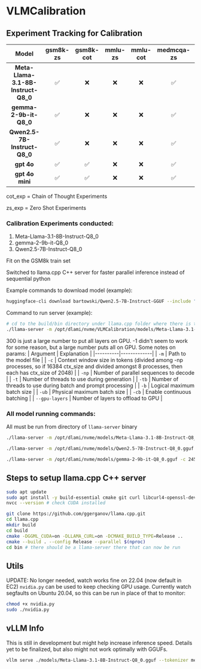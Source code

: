# VLMCalibration

## Experiment Tracking for Calibration

| **Model**                     | **gsm8k-zs** | **gsm8k-cot** | **mmlu-zs** | **mmlu-cot** | **medmcqa-zs** | **medmcqa-cot** | **simpleqa-zs** | **simpleqa-cot** |
|:----------------------------------:|:---------:|:-------------:|:--------:|:------------:|:-------------:|:---------------:|:-------------:|:---------------:|
| **Meta-Llama-3.1-8B-Instruct-Q8_0**|     ✅    |       ❌      |     ❌   |      ❌      |       ✅      |        ❌       |       ✅      |        ✅       |
| **gemma-2-9b-it-Q8_0**             |     ✅    |       ❌      |     ❌   |      ❌      |       ✅      |        ✅       |       ✅      |        ✅       |
| **Qwen2.5-7B-Instruct-Q8_0**       |     ✅    |       ❌      |     ❌   |      ❌      |       ✅      |        ✅       |       ✅      |        ✅       |
| **gpt 4o**                         |     ✅    |       ✅      |     ❌   |      ❌      |       ✅      |        ❌       |       ❌      |        ❌       |
| **gpt 4o mini**                    |     ✅    |       ✅      |     ❌   |      ❌      |       ✅      |        ❌       |       ❌      |        ❌       |


cot_exp = Chain of Thought Experiments

zs_exp = Zero Shot Experiments

### Calibration Experiments conducted:

1. Meta-Llama-3.1-8B-Instruct-Q8_0
2. gemma-2-9b-it-Q8_0
3. Qwen2.5-7B-Instruct-Q8_0

Fit on the GSM8k train set

Switched to llama.cpp C++ server for faster parallel inference instead of sequential python

Example commands to download model (example):
```bash
huggingface-cli download bartowski/Qwen2.5-7B-Instruct-GGUF --include "Qwen2.5-7B-Instruct-Q8_0.gguf" --local-dir ./models
```

Command to run server (example):
```bash
# cd to the build/bin directory under llama.cpp folder where there is the llama-server binary, see setup below
./llama-server -m /opt/dlami/nvme/VLMCalibration/models/Meta-Llama-3.1-8B-Instruct-Q8_0.gguf -c 16384 -np 8 -t 8 -tb 8 -b 4096 -ub 2048 -cb --gpu-layers 300
```

300 is just a large number to put all layers on GPU. -1 didn't seem to work for some reason, but a large number puts all on GPU. Some notes on params:
| Argument | Explanation |
|----------|-------------|
| `-m` | Path to the model file |
| `-c` | Context window size in tokens (divided among -np processes, so if 16384 ctx_size and divided amongst 8 processes, then each has ctx_size of 2048) |
| `-np` | Number of parallel sequences to decode |
| `-t` | Number of threads to use during generation |
| `-tb` | Number of threads to use during batch and prompt processing |
| `-b` | Logical maximum batch size |
| `-ub` | Physical maximum batch size |
| `-cb` | Enable continuous batching |
| `--gpu-layers` | Number of layers to offload to GPU |

### All model running commands:
All must be run from directory of `llama-server` binary

```bash
./llama-server -m /opt/dlami/nvme/models/Meta-Llama-3.1-8B-Instruct-Q8_0.gguf -c 32768 -np 16 -t 10 -tb 10 -b 4096 -ub 2048 -cb --gpu-layers 300 # Llama

./llama-server -m /opt/dlami/nvme/models/Qwen2.5-7B-Instruct-Q8_0.gguf -c 49152 -np 24 -t 10 -tb 10 -b 4096 -ub 2048 -cb --gpu-layers 300 # Qwen

./llama-server -m /opt/dlami/nvme/models/gemma-2-9b-it-Q8_0.gguf -c 24576 -np 12 -t 10 -tb 10 -b 4096 -ub 2048 -cb --gpu-layers 300 # Gemma
```



## Steps to setup llama.cpp C++ server
```bash
sudo apt update
sudo apt install -y build-essential cmake git curl libcurl4-openssl-dev
nvcc --version # check CUDA installed
```

```bash
git clone https://github.com/ggerganov/llama.cpp.git
cd llama.cpp
mkdir build
cd build
cmake -DGGML_CUDA=on -DLLAMA_CURL=on -DCMAKE_BUILD_TYPE=Release ..
cmake --build . --config Release --parallel $(nproc)
cd bin # there should be a llama-server there that can now be run
```

## Utils
UPDATE: No longer needed, watch works fine on 22.04 (now default in EC2)
`nvidia.py` can be used to keep checking GPU usage. Currently watch segfaults on Ubuntu 20.04, so this can be run in place of that to monitor:

```bash
chmod +x nvidia.py
sudo ./nvidia.py
```

## vLLM Info
This is still in development but might help increase inference speed. Details yet to be finalized, but also might not work optimally with GGUFs.
```bash
vllm serve ./models/Meta-Llama-3.1-8B-Instruct-Q8_0.gguf --tokenizer meta-llama/Llama-3.1-8B-Instruct --trust-remote-code --max-model-len 4096 --host localhost --port 8080 --max-num-batched-tokens 8192
```


